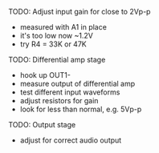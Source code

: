 TODO: Adjust input gain for close to 2Vp-p
- measured with A1 in place
- it's too low now ~1.2V
- try R4 = 33K or 47K

TODO: Differential amp stage
- hook up OUT1-
- measure output of differential amp
- test different input waveforms
- adjust resistors for gain
- look for less than normal, e.g. 5Vp-p

TODO: Output stage
- adjust for correct audio output
